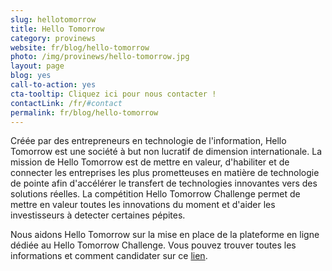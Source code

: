 ```yaml
---
slug: hellotomorrow
title: Hello Tomorrow
category: provinews
website: fr/blog/hello-tomorrow
photo: /img/provinews/hello-tomorrow.jpg
layout: page
blog: yes
call-to-action: yes
cta-tooltip: Cliquez ici pour nous contacter !
contactLink: /fr/#contact
permalink: fr/blog/hello-tomorrow
---
```


Créée par des entrepreneurs en technologie de l'information, Hello Tomorrow est une société à but non lucratif de dimension internationale. La mission de Hello Tomorrow est de mettre en valeur, d'habiliter et de connecter les entreprises les plus prometteuses en matière de technologie de pointe afin d'accélérer le transfert de technologies innovantes vers des solutions réelles. La compétition Hello Tomorrow Challenge permet de mettre en valeur toutes les innovations du moment et d'aider les investisseurs à detecter certaines pépites.

Nous aidons Hello Tomorrow sur la mise en place de la plateforme en ligne dédiée au Hello Tomorrow Challenge.
Vous pouvez trouver toutes les informations et comment candidater sur ce [lien]({{page.website}}).